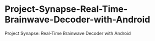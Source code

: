 # Project-Synapse-Real-Time-Brainwave-Decoder-with-Android
Project Synapse: Real-Time Brainwave Decoder with Android
